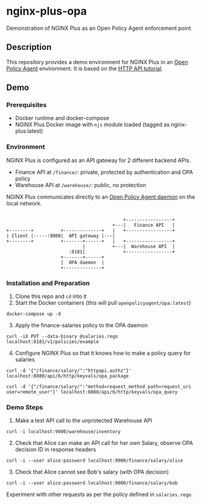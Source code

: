 # nginx-plus-opa

Demonstration of NGINX Plus as an Open Policy Agent enforcement point

## Description

This repository provides a demo environment for NGINX Plus in an [Open Policy Agent](https://www.openpolicyagent.org/) environment. It is based on the [HTTP API tutorial](https://www.openpolicyagent.org/docs/latest/http-api-authorization/).

Demo
----

### Prerequisites

 - Docker runtime and docker-compose
 - NGINX Plus Docker image with `njs` module loaded (tagged as nginx-plus:latest)

### Environment

NGINX Plus is configured as an API gateway for 2 different backend APIs.

 - Finance API at `/finance/`: private, protected by authentication and OPA policy
 - Warehouse API at `/warehouse/`: public, no protection

 NGINX Plus communicates directly to an [Open Policy Agent daemon](https://www.openpolicyagent.org/docs/latest/#running-opa) on the local network.
```
                                           
                                           +-----------------+
                                       +---|   Finance API   |
+--------+          +--------------+   |   +-----------------+
| Client |-----:9000|  API gateway |---|   
+--------+          +-------+------+   |   +-----------------+
                            |          +---|  Warehouse API  |
                       :8181|              +-----------------+
                    +-------+------+                        
                    |  OPA daemon  |
                    +--------------+
```

### Installation and Preparation

1. Clone this repo and `cd` into it
2. Start the Docker containers (this will pull `openpolicyagent/opa:latest`)
```shell
docker-compose up -d
```
3. Apply the finance-salaries policy to the OPA daemon
```shell
curl -iX PUT --data-binary @salaries.rego localhost:8181/v1/policies/example
```
4. Configure NGINX Plus so that it knows how to make a policy query for salaries
```shell
curl -d '{"/finance/salary/":"httpapi.authz"}' localhost:8080/api/6/http/keyvals/opa_package

curl -d '{"/finance/salary/":"method=request_method path=request_uri user=remote_user"}' localhost:8080/api/6/http/keyvals/opa_query
```

### Demo Steps

1. Make a test API call to the unprotected Warehouse API
```shell
curl -i localhost:9000/warehouse/inventory
```
2. Check that Alice can make an API call for her own Salary, observe OPA decision ID in response headers
```shell
curl -i --user alice:password localhost:9000/finance/salary/alice
```
3. Check that Alice cannot see Bob's salary (with OPA decision)
```shell
curl -i --user alice:password localhost:9000/finance/salary/bob
```

Experiment with other requests as per the policy defined in `salaries.rego`.
